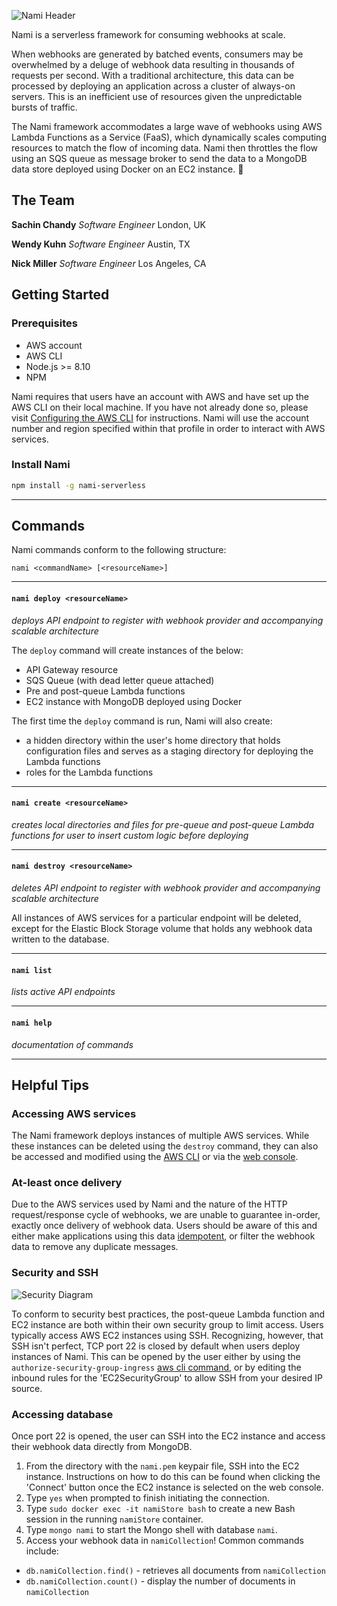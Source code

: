 ![Nami Header](https://i.imgur.com/kZhANSb.png)

Nami is a serverless framework for consuming webhooks at scale.

When webhooks are generated by batched events, consumers may be overwhelmed by a deluge of webhook data resulting in thousands of requests per second. With a traditional architecture, this data can be processed by deploying an application across a cluster of always-on servers. This is an inefficient use of resources given the unpredictable bursts of traffic.

The Nami framework accommodates a large wave of webhooks using AWS Lambda Functions as a Service (FaaS), which dynamically scales computing resources to match the flow of incoming data. Nami then throttles the flow using an SQS queue as message broker to send the data to a MongoDB data store deployed using Docker on an EC2 instance. :ocean:

## The Team
**Sachin Chandy** *Software Engineer* London, UK

**Wendy Kuhn** *Software Engineer* Austin, TX

**Nick Miller** *Software Engineer* Los Angeles, CA

## Getting Started

### Prerequisites
* AWS account
* AWS CLI
* Node.js >= 8.10
* NPM

Nami requires that users have an account with AWS and have set up the AWS CLI on their local machine.  If you have not already done so, please visit [Configuring the AWS CLI](https://docs.aws.amazon.com/cli/latest/userguide/cli-chap-configure.html) for instructions.  Nami will use the account number and region specified within that profile in order to interact with AWS services.

### Install Nami
``` bash
npm install -g nami-serverless
```
---

## Commands

Nami commands conform to the following structure:
```
nami <commandName> [<resourceName>]
```

---

#### `nami deploy <resourceName>`
*deploys API endpoint to register with webhook provider and accompanying scalable architecture*

The `deploy` command will create instances of the below:
- API Gateway resource
- SQS Queue (with dead letter queue attached)
- Pre and post-queue Lambda functions
- EC2 instance with MongoDB deployed using Docker

The first time the `deploy` command is run, Nami will also create:
- a hidden directory within the user's home directory that holds configuration files and serves as a staging directory for deploying the Lambda functions
- roles for the Lambda functions


---

#### `nami create <resourceName>`
*creates local directories and files for pre-queue and post-queue Lambda functions for user to insert custom logic before deploying*

---

#### `nami destroy <resourceName>`
*deletes API endpoint to register with webhook provider and accompanying scalable architecture*

All instances of AWS services for a particular endpoint will be deleted, except for the Elastic Block Storage volume that holds any webhook data written to the database.

---

#### `nami list`
*lists active API endpoints*

---

#### `nami help`
*documentation of commands*

---

## Helpful Tips

### Accessing AWS services

The Nami framework deploys instances of multiple AWS services. While these instances can be deleted using the `destroy` command, they can also be accessed and modified using the [AWS CLI](https://docs.aws.amazon.com/cli/index.html) or via the [web console](https://console.aws.amazon.com/console/home).

### At-least once delivery

Due to the AWS services used by Nami and the nature of the HTTP request/response cycle of webhooks, we are unable to guarantee in-order, exactly once delivery of webhook data. Users should be aware of this and either make applications using this data [idempotent](https://en.wikipedia.org/wiki/Idempotence), or filter the webhook data to remove any duplicate messages.

### Security and SSH

![Security Diagram](https://i.imgur.com/zzaagdY.png)

To conform to security best practices, the post-queue Lambda function and EC2 instance are both within their own security group to limit access. Users typically access AWS EC2 instances using SSH. Recognizing, however, that SSH isn't perfect, TCP port 22 is closed by default when users deploy instances of Nami. This can be opened by the user either by using the `authorize-security-group-ingress` [aws cli command](https://docs.aws.amazon.com/cli/latest/reference/ec2/authorize-security-group-ingress.html), or by editing the inbound rules for the 'EC2SecurityGroup' to allow SSH from your desired IP source.

### Accessing database

Once port 22 is opened, the user can SSH into the EC2 instance and access their webhook data directly from MongoDB.

1. From the directory with the `nami.pem` keypair file, SSH into the EC2 instance. Instructions on how to do this can be found when clicking the 'Connect' button once the EC2 instance is selected on the web console.
2. Type `yes` when prompted to finish initiating the connection.
3. Type `sudo docker exec -it namiStore bash` to create a new Bash session in the running `namiStore` container.
4. Type `mongo nami` to start the Mongo shell with database `nami`.
5. Access your webhook data in `namiCollection`! Common commands include:
  - `db.namiCollection.find()` - retrieves all documents from `namiCollection`
  - `db.namiCollection.count()` - display the number of documents in `namiCollection`
